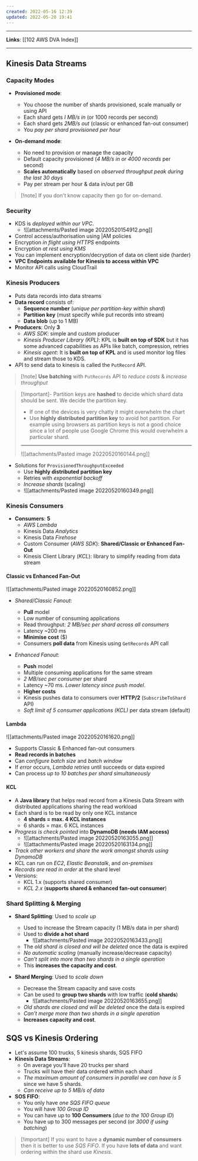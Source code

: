 ```yaml
---
created: 2022-05-16 12:39
updated: 2022-05-20 19:41
---
```

---
**Links**: [[102 AWS DVA Index]]

---
## Kinesis Data Streams
### Capacity Modes
- **Provisioned mode**:
	- You choose the number of shards provisioned, scale manually or using API
	- Each shard gets *I MB/s in* (or 1000 records per second)
	- Each shard gets *2MB/s out* (classic or enhanced fan-out consumer)
	- You *pay per shard provisioned per hour*

- **On-demand mode**:
	- No need to provision or manage the capacity
	- Default capacity provisioned (*4 MB/s in or 4000 records* per second)
	- **Scales automatically** based on *observed throughput peak during the last 30 days*
	- Pay per stream per hour & data in/out per GB

> [!note] If you don't know capacity then go for on-demand.

### Security
- KDS is *deployed within our VPC*.
	- ![[attachments/Pasted image 20220520154912.png]]
- Control access/authorisation using |AM policies
- Encryption *in flight using HTTPS* endpoints
- Encryption *at rest using KMS*
- You can implement encryption/decryption of data on client side (harder)
- **VPC Endpoints available for Kinesis to access within VPC**
- Monitor API calls using CloudTrail

### Kinesis Producers
- Puts data records into data streams
- **Data record** consists of:
	- **Sequence number** (*unique per partition-key within shard*) 
	- **Partition key** (must specify while put records into stream)
	- **Data blob** (up to 1 MB)
- **Producers**: Only **3**
	- *AWS SDK*: simple and custom producer
	- *Kinesis Producer Library (KPL)*: KPL is **built on top of SDK** but it has some advanced capabilities as APIs like batch, compression, retries
	- *Kinesis agent*: It is **built on top of KPL** and is used monitor log files and stream those to KDS.
- API to send data to kinesis is called the `PutRecord` API.

> [!note] **Use batching** with `PutRecords` API to *reduce costs* & *increase throughput*

> [!important]- Partition keys are **hashed** to decide which shard data should be sent. We decide the partition key.
> - If one of the devices is very chatty it might overwhelm the chart
> - Use **highly distributed partition key** to avoid hot partition. For example using browsers as partition keys is not a good choice since a lot of people use Google Chrome this would overwhelm a particular shard.
> ---
> ![[attachments/Pasted image 20220520160144.png]]

- Solutions for `ProvisionedThroughputExceeded`
	- Use **highly distributed partition key**
	- Retries with *exponential backoff*
	- *Increase shards* (scaling)
	- ![[attachments/Pasted image 20220520160349.png]]

### Kinesis Consumers
- **Consumers**: **5**
	- *AWS Lambda*
	- Kinesis Data *Analytics*
	- Kinesis Data *Firehose*
	- Custom Consumer (*AWS SDK*): **Shared/Classic or Enhanced Fan-Out**
	- Kinesis Client Library (*KCL*): library to simplify reading from data stream

#### Classic vs Enhanced Fan-Out
![[attachments/Pasted image 20220520160852.png]]

- *Shared/Classic Fanout*:
	- **Pull** model
	- Low number of consuming applications
	- Read throughput: *2 MB/sec per shard across all consumers*
	- Latency ~200 ms
	- **Minimise cost** ($)
	- Consumers **poll data** from Kinesis using `GetRecords` API call

- *Enhanced Fanout*:
	- **Push** model
	- Multiple consuming applications for the same stream
	- *2 MB/sec per consumer* per shard
	- Latency ~70 ms. *Lower latency since push model*.
	- **Higher costs** 
	- Kinesis pushes data to consumers over **HTTP/2** (`SubscribeToShard` API)
	- *Soft limit of 5 consumer applications (KCL)* per data stream (default)

#### Lambda
![[attachments/Pasted image 20220520161620.png]]
- Supports Classic & Enhanced fan-out consumers 
- **Read records in batches**
- Can *configure batch size* and *batch window*
- If *error* occurs, *Lambda retries* until succeeds or data expired
- Can process *up to 10 batches per shard simultaneously*

#### KCL
- A **Java library** that helps read record from a Kinesis Data Stream with distributed applications sharing the read workload
- Each shard is to be read by only one KCL instance
	- **4 shards = max. 4 KCL instances**
	- 6 shards = max. 6 KCL instances
- *Progress is check pointed* into **DynamoDB (needs lAM access)**
	- ![[attachments/Pasted image 20220520163055.png]]
	- ![[attachments/Pasted image 20220520163134.png]]
- *Track other workers and share the work amongst shards using DynamoDB* 
- KCL can run on *EC2*, *Elastic Beanstalk*, and *on-premises*
- *Records are read in order* at the shard level
- Versions:
	- KCL 1.x (supports shared consumer)
	- *KCL 2.x* (**supports shared & enhanced fan-out consumer**)

### Shard Splitting & Merging
- **Shard Splitting**: Used to *scale up*
	- Used to increase the Stream capacity (1 MB/s data in per shard)
	- Used to **divide a hot shard**
		- ![[attachments/Pasted image 20220520163433.png]]
	- The *old shard is closed and will be deleted* once the data is expired
	- *No automatic scaling* (manually increase/decrease capacity)
	- *Can't split into more than two shards in a single operation*
	- This **increases the capacity and cost**.

- **Shard Merging**: Used to *scale down*
	- Decrease the Stream capacity and save costs
	- Can be used to **group two shards** with low traffic (**cold shards**)
		- ![[attachments/Pasted image 20220520163655.png]]
	- *Old shards are closed and will be deleted* once the data is expired
	- *Can't merge more than two shards in a single operation*
	- **Increases capacity and cost**.

## SQS vs Kinesis Ordering
- Let's assume 100 trucks, 5 kinesis shards, SQS FIFO
- **Kinesis Data Streams**:
	- On average you'll have 20 trucks per shard
	- Trucks will have their data ordered within each shard
	- *The maximum amount of consumers in parallel we can have is 5* since we have 5 shards.
	- *Can receive up to 5 MB/s of data*
- **SOS FIFO**:
	- You only have *one SQS FIFO queue*
	- You will have *100 Group ID*
	- You can have up to **100 Consumers** (*due to the 100 Group ID*)
	- You have up to 300 messages per second (or *3000 if using batching*)

> [!important] If you want to have a **dynamic number of consumers** then it is better to use *SQS FIFO*. If you have **lots of data** and want ordering within the shard use *Kinesis*.